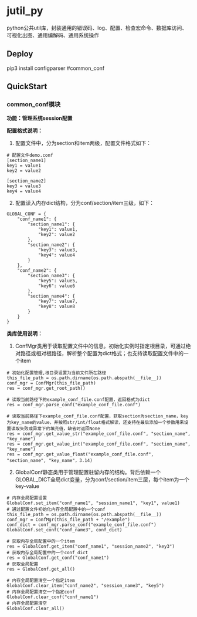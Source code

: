 # jutil_py
python公共util库，封装通用的错误码、log、配置、检查宏命令、数据库访问、可视化出图、通用编解码、通用系统操作

## Deploy
pip3 install configparser #common_conf
   

## QuickStart
### common_conf模块
<strong>功能：管理系统session配置</strong>

<strong>配置格式说明：</strong>
1. 配置文件中，分为section和item两级，配置文件格式如下：
```
# 配置文件demo.conf
[section_name1]
key1 = value1
key2 = value2

[section_name2]
key3 = value3
key4 = value4
```

2. 配置读入内存dict结构，分为conf/section/item三级，如下：
```
GLOBAL_CONF = {
    "conf_name1": {
        "section_name1": {
            "key1": value1,
            "key2": value2
        },
        "section_name2": {
            "key3": value3,
            "key4": value4
        }
    },
    "conf_name2": {
        "section_name3": {
            "key5": value5,
            "key6": value6
        },
        "section_name4": {
            "key7": value7,
            "key8": value8
        }
    }
}
```
<strong>类库使用说明：</strong>
1. ConfMgr类用于读取配置文件中的信息。初始化实例时指定根目录，可通过绝对路径或相对根路径，解析整个配置为dict格式；也支持读取配置文件中的一个item
```
# 初始化配置管理,根目录设置为当前文件所在路径
this_file_path = os.path.dirname(os.path.abspath(__file__))
conf_mgr = ConfMgr(this_file_path)
res = conf_mgr.get_root_path()

# 读取当前路径下的example_conf_file.conf配置，返回格式为dict
res = conf_mgr.parse_conf("example_conf_file.conf")

# 读取当前路径下example_conf_file.conf配置，获取section为section_name，key为key_name的value，并按照str/int/float格式解读，还支持在最后添加一个参数用来设置读取失败或异常下的填充值，缺省时返回None
res = conf_mgr.get_value_str("example_conf_file.conf", "section_name", "key_name")
res = conf_mgr.get_value_int("example_conf_file.conf", "section_name", "key_name")
res = conf_mgr.get_value_float("example_conf_file.conf", "section_name", "key_name"，3.14)
```
2. GlobalConf静态类用于管理配置驻留内存的结构。背后依赖一个GLOBAL_DICT全局dict变量，分为conf/section/item三层，每个item为一个key-value
```
# 内存全局配置设置
GlobalConf.set_item("conf_name1", "session_name1", "key1", value1)
# 通过配置文件初始化内存全局配置中的一个conf
this_file_path = os.path.dirname(os.path.abspath(__file__))
conf_mgr = ConfMgr(this_file_path + "/example")
conf_dict = conf_mgr.parse_conf("example_conf_file.conf")
GlobalConf.set_conf("conf_name3", conf_dict)

# 获取内存全局配置中的一个item
res = GlobalConf.get_item("conf_name1", "session_name2", "key3")
# 获取内存全局配置中的一个conf_dict
res = GlobalConf.get_conf("conf_name1")
# 获取全局配置
res = GlobalConf.get_all()

# 内存全局配置清空一个指定item
GlobalConf.clear_item("conf_name2", "session_name3", "key5")
# 内存全局配置清空一个指定conf
GlobalConf.clear_conf("conf_name1")
# 内存全局配置清空
GlobalConf.clear_all()
```



